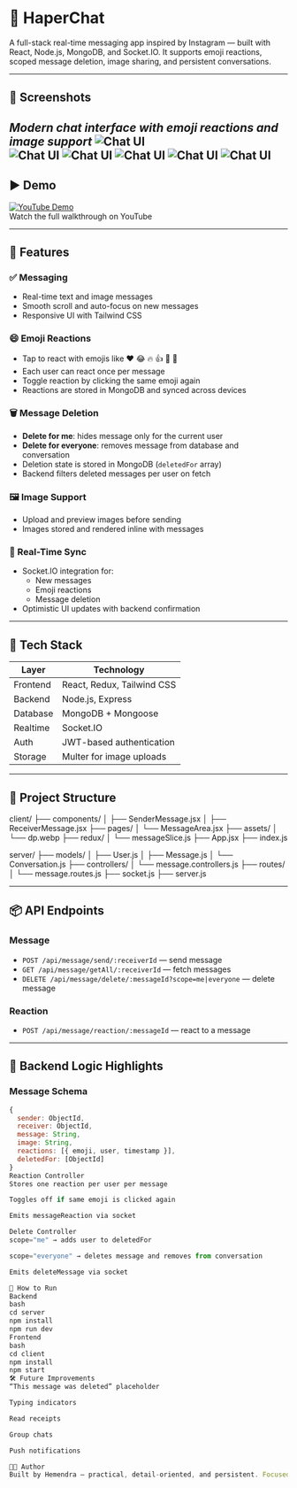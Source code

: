 # 💬 HaperChat

A full-stack real-time messaging app inspired by Instagram — built with React, Node.js, MongoDB, and Socket.IO. It supports emoji reactions, scoped message deletion, image sharing, and persistent conversations.

---

## 📸 Screenshots
*Modern chat interface with emoji reactions and image support*
![Chat UI](https://github.com/HemendraJawariya/HaperChart/blob/main/backend/public/Screenshot%20from%202025-08-12%2010-32-1.png)  
![Chat UI](https://github.com/HemendraJawariya/HaperChart/blob/main/backend/public/Screenshot%20from%202025-08-12%2010-32-3.png)
![Chat UI](https://github.com/HemendraJawariya/HaperChart/blob/main/backend/public/Screenshot%20from%202025-08-12%2010-32-4.png)
![Chat UI](https://github.com/HemendraJawariya/HaperChart/blob/main/backend/public/Screenshot%20from%202025-08-12%2010-33-0.png)
![Chat UI](https://github.com/HemendraJawariya/HaperChart/blob/main/backend/public/Screenshot%20from%202025-08-12%2010-33-2.png)
![Chat UI](https://github.com/HemendraJawariya/HaperChart/blob/main/backend/public/Screenshot%20from%202025-08-12%2010-33-3.png)
---

## ▶️ Demo

[![YouTube Demo](https://upload.wikimedia.org/wikipedia/commons/thumb/4/42/YouTube_icon_%282017%29.svg/512px-YouTube_icon_%282017%29.svg.png)](https://www.youtube.com/@HCoded)  
Watch the full walkthrough on YouTube

---

## 🚀 Features

### ✅ Messaging
- Real-time text and image messages
- Smooth scroll and auto-focus on new messages
- Responsive UI with Tailwind CSS

### 😄 Emoji Reactions
- Tap to react with emojis like ❤️ 😂 🔥 👍 🥺 👏
- Each user can react once per message
- Toggle reaction by clicking the same emoji again
- Reactions are stored in MongoDB and synced across devices

### 🗑️ Message Deletion
- **Delete for me**: hides message only for the current user
- **Delete for everyone**: removes message from database and conversation
- Deletion state is stored in MongoDB (`deletedFor` array)
- Backend filters deleted messages per user on fetch

### 🖼️ Image Support
- Upload and preview images before sending
- Images stored and rendered inline with messages

### 🔄 Real-Time Sync
- Socket.IO integration for:
  - New messages
  - Emoji reactions
  - Message deletion
- Optimistic UI updates with backend confirmation

---

## 🧱 Tech Stack

| Layer       | Technology                     |
|-------------|--------------------------------|
| Frontend    | React, Redux, Tailwind CSS     |
| Backend     | Node.js, Express               |
| Database    | MongoDB + Mongoose             |
| Realtime    | Socket.IO                      |
| Auth        | JWT-based authentication       |
| Storage     | Multer for image uploads       |

---

## 📁 Project Structure

client/ ├── components/ │ ├── SenderMessage.jsx │ ├── ReceiverMessage.jsx ├── pages/ │ └── MessageArea.jsx ├── assets/ │ └── dp.webp ├── redux/ │ └── messageSlice.js ├── App.jsx ├── index.js

server/ ├── models/ │ ├── User.js │ ├── Message.js │ └── Conversation.js ├── controllers/ │ └── message.controllers.js ├── routes/ │ └── message.routes.js ├── socket.js ├── server.js


---

## 📦 API Endpoints

### Message
- `POST /api/message/send/:receiverId` — send message
- `GET /api/message/getAll/:receiverId` — fetch messages
- `DELETE /api/message/delete/:messageId?scope=me|everyone` — delete message

### Reaction
- `POST /api/message/reaction/:messageId` — react to a message

---

## 🧠 Backend Logic Highlights

### Message Schema

```js
{
  sender: ObjectId,
  receiver: ObjectId,
  message: String,
  image: String,
  reactions: [{ emoji, user, timestamp }],
  deletedFor: [ObjectId]
}
Reaction Controller
Stores one reaction per user per message

Toggles off if same emoji is clicked again

Emits messageReaction via socket

Delete Controller
scope="me" → adds user to deletedFor

scope="everyone" → deletes message and removes from conversation

Emits deleteMessage via socket

🧪 How to Run
Backend
bash
cd server
npm install
npm run dev
Frontend
bash
cd client
npm install
npm start
🛠️ Future Improvements
“This message was deleted” placeholder

Typing indicators

Read receipts

Group chats

Push notifications

👨‍💻 Author
Built by Hemendra — practical, detail-oriented, and persistent. Focused on building secure, user-friendly applications with delightful UI polish.
